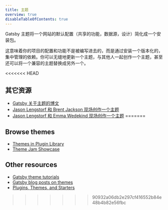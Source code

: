 ```yaml
---
title: 主题
overview: true
disableTableOfContents: true
---
```


Gatsby 主题将一个网站的默认配置（共享的功能，数据源，设计）简化成一个安装包。

这意味着你的项目的配置和功能不是被编写进去的，而是通过安装一个版本化的，集中管理的依赖。你可以无缝地更新一个主题，与其他人一起创作一个主题，甚至还可以将一个兼容的主题替换成另外一个。

<GuideList slug={props.slug} />

<<<<<<< HEAD
## 其它资源

- [Gatsby 关于主题的博文](/blog/tags/themes)
- [Jason Lengstorf 和 Brent Jackson 现场创作一个主题](https://www.youtube.com/watch?v=6Z4p-qjnKCQ)
- [Jason Lengstorf 和 Emma Wedekind 现场创作一个主题](https://www.youtube.com/watch?v=W2uTfay3doo)
=======
## Browse themes

- [Themes in Plugin Library](/plugins/?=gatsby-theme)
- [Theme Jam Showcase](https://themejam.gatsbyjs.org/showcase)

## Other resources

- [Gatsby theme tutorials](/tutorial/theme-tutorials/)
- [Gatsby blog posts on themes](/blog/tags/themes)
- [Plugins, Themes, and Starters](/docs/plugins-themes-and-starters/)
>>>>>>> 90932a06db2e297cf416552b84e48b4b82e56fbc
